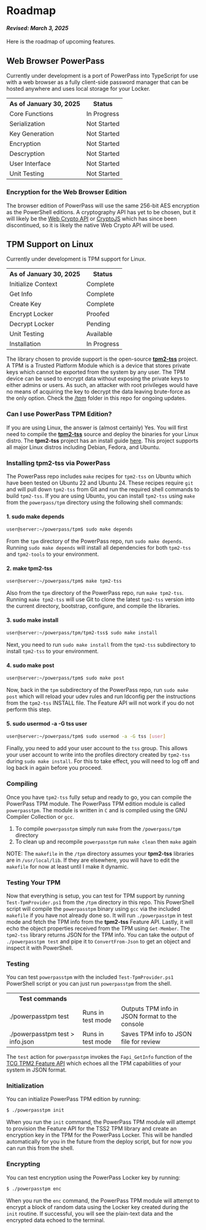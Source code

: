 # Roadmap
#### _Revised: March 3, 2025_
Here is the roadmap of upcoming features.

## Web Browser PowerPass
Currently under development is a port of PowerPass into TypeScript for use with a web browser as a fully client-side password manager that can be hosted anywhere and uses local storage for your Locker.
<table>
<tr><th>As of January 30, 2025</th><th>Status</th></tr>
<tr><td>Core Functions</td><td>In Progress</td></tr>
<tr><td>Serialization</td><td>Not Started</td></tr>
<tr><td>Key Generation</td><td>Not Started</td></tr>
<tr><td>Encryption</td><td>Not Started</td></tr>
<tr><td>Descryption</td><td>Not Started</td></tr>
<tr><td>User Interface</td><td>Not Started</td></tr>
<tr><td>Unit Testing</td><td>Not Started</td></tr>
</table>

### Encryption for the Web Browser Edition
The browser edition of PowerPass will use the same 256-bit AES encryption as the PowerShell editions.
A cryptography API has yet to be chosen, but it will likely be the [Web Crypto API](https://developer.mozilla.org/en-US/docs/Web/API/Web_Crypto_API) or [CryptoJS](https://github.com/brix/crypto-js) which has since been discontinued, so it is likely the native Web Crypto API will be used.

## TPM Support on Linux
Currently under development is TPM support for Linux.
<table>
<tr><th>As of January 30, 2025</th><th>Status</th></tr>
<tr><td>Initialize Context</td><td>Complete</td></tr>
<tr><td>Get Info</td><td>Complete</td></tr>
<tr><td>Create Key</td><td>Complete</td></tr>
<tr><td>Encrypt Locker</td><td>Proofed</td></tr>
<tr><td>Decrypt Locker</td><td>Pending</td></tr>
<tr><td>Unit Testing</td><td>Available</td></tr>
<tr><td>Installation</td><td>In Progress</td></tr>
</table>

The library chosen to provide support is the open-source **[tpm2-tss](https://github.com/tpm2-software/tpm2-tss)** project.
A TPM is a Trusted Platform Module which is a device that stores private keys which cannot be exported from the system by any user.
The TPM device can be used to encrypt data without exposing the private keys to either admins or users.
As such, an attacker with root privileges would have no means of acquiring the key to decrypt the data leaving brute-force as the only option.
Check the [/tpm](https://github.com/chopinrlz/powerpass/tree/main/tpm) folder in this repo for ongoing updates.

### Can I use PowerPass TPM Edition?
If you are using Linux, the answer is (almost certainly) Yes.
You will first need to compile the **[tpm2-tss](https://github.com/tpm2-software/tpm2-tss)** source and deploy the binaries for your Linux distro.
The **tpm2-tss** project has an install guide [here](https://github.com/tpm2-software/tpm2-tss/blob/master/INSTALL.md).
This project supports all major Linux distros including Debian, Fedora, and Ubuntu.

### Installing tpm2-tss via PowerPass
The PowerPass repo includes `make` recipes for `tpm2-tss` on Ubuntu which have been tested on Ubuntu 22 and Ubuntu 24.
These recipes require `git` and will pull down `tpm2-tss` from Git and run the required shell commands to build `tpm2-tss`.
If you are using Ubuntu, you can install `tpm2-tss` using `make` from the `powerpass/tpm` directory using the following shell commands:
#### 1. sudo make depends
```bash
user@server:~/powerpass/tpm$ sudo make depends
```
From the `tpm` directory of the PowerPass repo, run `sudo make depends`. Running `sudo make depends` will install all dependencies for both `tpm2-tss` and `tpm2-tools` to your environment.
#### 2. make tpm2-tss
```bash
user@server:~/powerpass/tpm$ make tpm2-tss
```
Also from the `tpm` directory of the PowerPass repo, run `make tpm2-tss`. Running `make tpm2-tss` will use Git to clone the latest `tpm2-tss` version into the current directory, bootstrap, configure, and compile the libraries.
#### 3. sudo make install
```bash
user@server:~/powerpass/tpm/tpm2-tss$ sudo make install
```
Next, you need to run `sudo make install` from the `tpm2-tss` subdirectory to install `tpm2-tss` to your environment.
#### 4. sudo make post
```bash
user@server:~/powerpass/tpm$ sudo make post
```
Now, back in the `tpm` subdirectory of the PowerPass repo, run `sudo make post` which will reload your udev rules and run ldconfig per the instructions from the `tpm2-tss` INSTALL file.
The Feature API will not work if you do not perform this step.
#### 5. sudo usermod -a -G tss user
```bash
user@server:~/powerpass/tpm$ sudo usermod -a -G tss [user]
```
Finally, you need to add your user account to the `tss` group.
This allows your user account to write into the profiles directory created by `tpm2-tss` during `sudo make install`.
For this to take effect, you will need to log off and log back in again before you proceed.

### Compiling
Once you have `tpm2-tss` fully setup and ready to go, you can compile the PowerPass TPM module.
The PowerPass TPM edition module is called `powerpasstpm`.
The module is written in `C` and is compiled using the GNU Compiler Collection or `gcc`.

1. To compile `powerpasstpm` simply run `make` from the `/powerpass/tpm` directory
2. To clean up and recompile `powerpasstpm` run `make clean` then `make` again

NOTE: The `makefile` in the `/tpm` directory assumes your **tpm2-tss** libraries are in `/usr/local/lib`.
If they are elsewhere, you will have to edit the `makefile` for now at least until I make it dynamic.

### Testing Your TPM
Now that everything is setup, you can test for TPM support by running `Test-TpmProvider.ps1` from the `/tpm` directory in this repo.
This PowerShell script will compile the `powerpasstpm` binary using `gcc` via the included `makefile` if you have not already done so.
It will run `./powerpasstpm` in test mode and fetch the TPM info from the **tpm2-tss** Feature API.
Lastly, it will echo the object properties received from the TPM using `Get-Member`.
The `tpm2-tss` library returns JSON for the TPM info.
You can take the output of `./powerpasstpm test` and pipe it to `ConvertFrom-Json` to get an object and inspect it with PowerShell.

### Testing
You can test `powerpasstpm` with the included `Test-TpmProvider.ps1` PowerShell script or you can just run `powerpasstpm` from the shell.
<table>
<tr><th>Test commands</th><th></th><th></th></tr>
<tr><td>./powerpasstpm test</td><td>Runs in test mode</td><td>Outputs TPM info in JSON format to the console</td></tr>
<tr><td>./powerpasstpm test > info.json</td><td>Runs in test mode</td><td>Saves TPM info to JSON file for review</td></tr>
</table>

The `test` action for `powerpasstpm` invokes the `Fapi_GetInfo` function of the [TCG TPM2 Feature API](https://trustedcomputinggroup.org/resource/tss-fapi/) which echoes all the TPM capabilities of your system in JSON format.

### Initialization
You can initialize PowerPass TPM edition by running:
```bash
$ ./powerpasstpm init
```
When you run the `init` command, the PowerPass TPM module will attempt to provision the Feature API for the TSS2 TPM library and create an encryption key in the TPM for the PowerPass Locker.
This will be handled automatically for you in the future from the deploy script, but for now you can run this from the shell.

### Encrypting
You can test encryption using the PowerPass Locker key by running:
```bash
$ ./powerpasstpm enc
```
When you run the `enc` command, the PowerPass TPM module will attempt to encrypt a block of random data using the Locker key created during the `init` routine.
If successful, you will see the plain-text data and the encrypted data echoed to the terminal.